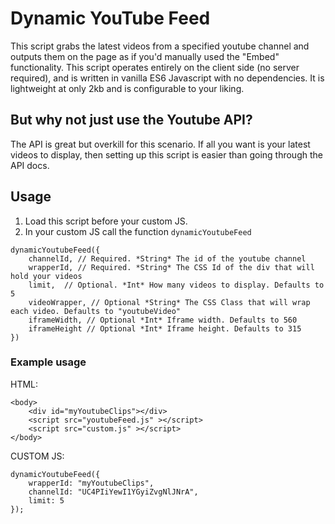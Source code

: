 # Dynamic YouTube Feed

This script grabs the latest videos from a specified youtube channel and outputs them on the page as if you'd manually used the "Embed" functionality. This script operates entirely on the client side (no server required), and is written in vanilla ES6 Javascript with no dependencies. It is lightweight at only 2kb and is configurable to your liking.

## But why not just use the Youtube API?

The API is great but overkill for this scenario. If all you want is your latest videos to display, then setting up this script is easier than going through the API docs.

## Usage

1. Load this script before your custom JS.
2. In your custom JS call the function `dynamicYoutubeFeed`

```
dynamicYoutubeFeed({
    channelId, // Required. *String* The id of the youtube channel
    wrapperId, // Required. *String* The CSS Id of the div that will hold your videos
    limit,  // Optional. *Int* How many videos to display. Defaults to 5 
    videoWrapper, // Optional *String* The CSS Class that will wrap each video. Defaults to "youtubeVideo"
    iframeWidth, // Optional *Int* Iframe width. Defaults to 560
    iframeHeight // Optional *Int* Iframe height. Defaults to 315 
})
```

### Example usage

HTML: 
```
<body>
    <div id="myYoutubeClips"></div>
    <script src="youtubeFeed.js" ></script>
    <script src="custom.js" ></script>
</body>
```

CUSTOM JS:
```
dynamicYoutubeFeed({ 
    wrapperId: "myYoutubeClips",
    channelId: "UC4PIiYewI1YGyiZvgNlJNrA",
    limit: 5
});
```
